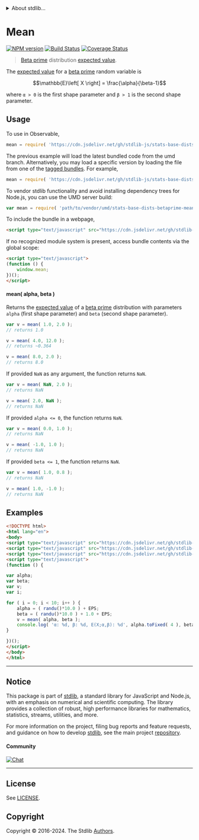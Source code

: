 <!--

@license Apache-2.0

Copyright (c) 2018 The Stdlib Authors.

Licensed under the Apache License, Version 2.0 (the "License");
you may not use this file except in compliance with the License.
You may obtain a copy of the License at

   http://www.apache.org/licenses/LICENSE-2.0

Unless required by applicable law or agreed to in writing, software
distributed under the License is distributed on an "AS IS" BASIS,
WITHOUT WARRANTIES OR CONDITIONS OF ANY KIND, either express or implied.
See the License for the specific language governing permissions and
limitations under the License.

-->


<details>
  <summary>
    About stdlib...
  </summary>
  <p>We believe in a future in which the web is a preferred environment for numerical computation. To help realize this future, we've built stdlib. stdlib is a standard library, with an emphasis on numerical and scientific computation, written in JavaScript (and C) for execution in browsers and in Node.js.</p>
  <p>The library is fully decomposable, being architected in such a way that you can swap out and mix and match APIs and functionality to cater to your exact preferences and use cases.</p>
  <p>When you use stdlib, you can be absolutely certain that you are using the most thorough, rigorous, well-written, studied, documented, tested, measured, and high-quality code out there.</p>
  <p>To join us in bringing numerical computing to the web, get started by checking us out on <a href="https://github.com/stdlib-js/stdlib">GitHub</a>, and please consider <a href="https://opencollective.com/stdlib">financially supporting stdlib</a>. We greatly appreciate your continued support!</p>
</details>

# Mean

[![NPM version][npm-image]][npm-url] [![Build Status][test-image]][test-url] [![Coverage Status][coverage-image]][coverage-url] <!-- [![dependencies][dependencies-image]][dependencies-url] -->

> [Beta prime][betaprime-distribution] distribution [expected value][expected-value].

<!-- Section to include introductory text. Make sure to keep an empty line after the intro `section` element and another before the `/section` close. -->

<section class="intro">

The [expected value][expected-value] for a [beta prime][betaprime-distribution] random variable is

<!-- <equation class="equation" label="eq:betaprime_expectation" align="center" raw="\mathbb{E}\left[ X \right] = \frac{\alpha}{\beta-1}" alt="Expected value for a beta prime distribution."> -->

```math
\mathbb{E}\left[ X \right] = \frac{\alpha}{\beta-1}
```

<!-- <div class="equation" align="center" data-raw-text="\mathbb{E}\left[ X \right] = \frac{\alpha}{\beta-1}" data-equation="eq:betaprime_expectation">
    <img src="https://cdn.jsdelivr.net/gh/stdlib-js/stdlib@51534079fef45e990850102147e8945fb023d1d0/lib/node_modules/@stdlib/stats/base/dists/betaprime/mean/docs/img/equation_betaprime_expectation.svg" alt="Expected value for a beta prime distribution.">
    <br>
</div> -->

<!-- </equation> -->

where `α > 0` is the first shape parameter and `β > 1` is the second shape parameter.

</section>

<!-- /.intro -->

<!-- Package usage documentation. -->



<section class="usage">

## Usage

To use in Observable,

```javascript
mean = require( 'https://cdn.jsdelivr.net/gh/stdlib-js/stats-base-dists-betaprime-mean@umd/browser.js' )
```
The previous example will load the latest bundled code from the umd branch. Alternatively, you may load a specific version by loading the file from one of the [tagged bundles](https://github.com/stdlib-js/stats-base-dists-betaprime-mean/tags). For example,

```javascript
mean = require( 'https://cdn.jsdelivr.net/gh/stdlib-js/stats-base-dists-betaprime-mean@v0.2.2-umd/browser.js' )
```

To vendor stdlib functionality and avoid installing dependency trees for Node.js, you can use the UMD server build:

```javascript
var mean = require( 'path/to/vendor/umd/stats-base-dists-betaprime-mean/index.js' )
```

To include the bundle in a webpage,

```html
<script type="text/javascript" src="https://cdn.jsdelivr.net/gh/stdlib-js/stats-base-dists-betaprime-mean@umd/browser.js"></script>
```

If no recognized module system is present, access bundle contents via the global scope:

```html
<script type="text/javascript">
(function () {
    window.mean;
})();
</script>
```

#### mean( alpha, beta )

Returns the [expected value][expected-value] of a [beta prime][betaprime-distribution] distribution with parameters `alpha` (first shape parameter) and `beta` (second shape parameter).

```javascript
var v = mean( 1.0, 2.0 );
// returns 1.0

v = mean( 4.0, 12.0 );
// returns ~0.364

v = mean( 8.0, 2.0 );
// returns 8.0
```

If provided `NaN` as any argument, the function returns `NaN`.

```javascript
var v = mean( NaN, 2.0 );
// returns NaN

v = mean( 2.0, NaN );
// returns NaN
```

If provided `alpha <= 0`, the function returns `NaN`.

```javascript
var v = mean( 0.0, 1.0 );
// returns NaN

v = mean( -1.0, 1.0 );
// returns NaN
```

If provided `beta <= 1`, the function returns `NaN`.

```javascript
var v = mean( 1.0, 0.8 );
// returns NaN

v = mean( 1.0, -1.0 );
// returns NaN
```

</section>

<!-- /.usage -->

<!-- Package usage notes. Make sure to keep an empty line after the `section` element and another before the `/section` close. -->

<section class="notes">

</section>

<!-- /.notes -->

<!-- Package usage examples. -->

<section class="examples">

## Examples

<!-- eslint no-undef: "error" -->

```html
<!DOCTYPE html>
<html lang="en">
<body>
<script type="text/javascript" src="https://cdn.jsdelivr.net/gh/stdlib-js/random-base-randu@umd/browser.js"></script>
<script type="text/javascript" src="https://cdn.jsdelivr.net/gh/stdlib-js/constants-float64-eps@umd/browser.js"></script>
<script type="text/javascript" src="https://cdn.jsdelivr.net/gh/stdlib-js/stats-base-dists-betaprime-mean@umd/browser.js"></script>
<script type="text/javascript">
(function () {

var alpha;
var beta;
var v;
var i;

for ( i = 0; i < 10; i++ ) {
    alpha = ( randu()*10.0 ) + EPS;
    beta = ( randu()*10.0 ) + 1.0 + EPS;
    v = mean( alpha, beta );
    console.log( 'α: %d, β: %d, E(X;α,β): %d', alpha.toFixed( 4 ), beta.toFixed( 4 ), v.toFixed( 4 ) );
}

})();
</script>
</body>
</html>
```

</section>

<!-- /.examples -->

<!-- Section to include cited references. If references are included, add a horizontal rule *before* the section. Make sure to keep an empty line after the `section` element and another before the `/section` close. -->

<section class="references">

</section>

<!-- /.references -->

<!-- Section for related `stdlib` packages. Do not manually edit this section, as it is automatically populated. -->

<section class="related">

</section>

<!-- /.related -->

<!-- Section for all links. Make sure to keep an empty line after the `section` element and another before the `/section` close. -->


<section class="main-repo" >

* * *

## Notice

This package is part of [stdlib][stdlib], a standard library for JavaScript and Node.js, with an emphasis on numerical and scientific computing. The library provides a collection of robust, high performance libraries for mathematics, statistics, streams, utilities, and more.

For more information on the project, filing bug reports and feature requests, and guidance on how to develop [stdlib][stdlib], see the main project [repository][stdlib].

#### Community

[![Chat][chat-image]][chat-url]

---

## License

See [LICENSE][stdlib-license].


## Copyright

Copyright &copy; 2016-2024. The Stdlib [Authors][stdlib-authors].

</section>

<!-- /.stdlib -->

<!-- Section for all links. Make sure to keep an empty line after the `section` element and another before the `/section` close. -->

<section class="links">

[npm-image]: http://img.shields.io/npm/v/@stdlib/stats-base-dists-betaprime-mean.svg
[npm-url]: https://npmjs.org/package/@stdlib/stats-base-dists-betaprime-mean

[test-image]: https://github.com/stdlib-js/stats-base-dists-betaprime-mean/actions/workflows/test.yml/badge.svg?branch=v0.2.2
[test-url]: https://github.com/stdlib-js/stats-base-dists-betaprime-mean/actions/workflows/test.yml?query=branch:v0.2.2

[coverage-image]: https://img.shields.io/codecov/c/github/stdlib-js/stats-base-dists-betaprime-mean/main.svg
[coverage-url]: https://codecov.io/github/stdlib-js/stats-base-dists-betaprime-mean?branch=main

<!--

[dependencies-image]: https://img.shields.io/david/stdlib-js/stats-base-dists-betaprime-mean.svg
[dependencies-url]: https://david-dm.org/stdlib-js/stats-base-dists-betaprime-mean/main

-->

[chat-image]: https://img.shields.io/gitter/room/stdlib-js/stdlib.svg
[chat-url]: https://app.gitter.im/#/room/#stdlib-js_stdlib:gitter.im

[stdlib]: https://github.com/stdlib-js/stdlib

[stdlib-authors]: https://github.com/stdlib-js/stdlib/graphs/contributors

[umd]: https://github.com/umdjs/umd
[es-module]: https://developer.mozilla.org/en-US/docs/Web/JavaScript/Guide/Modules

[deno-url]: https://github.com/stdlib-js/stats-base-dists-betaprime-mean/tree/deno
[deno-readme]: https://github.com/stdlib-js/stats-base-dists-betaprime-mean/blob/deno/README.md
[umd-url]: https://github.com/stdlib-js/stats-base-dists-betaprime-mean/tree/umd
[umd-readme]: https://github.com/stdlib-js/stats-base-dists-betaprime-mean/blob/umd/README.md
[esm-url]: https://github.com/stdlib-js/stats-base-dists-betaprime-mean/tree/esm
[esm-readme]: https://github.com/stdlib-js/stats-base-dists-betaprime-mean/blob/esm/README.md
[branches-url]: https://github.com/stdlib-js/stats-base-dists-betaprime-mean/blob/main/branches.md

[stdlib-license]: https://raw.githubusercontent.com/stdlib-js/stats-base-dists-betaprime-mean/main/LICENSE

[betaprime-distribution]: https://en.wikipedia.org/wiki/Beta_prime_distribution

[expected-value]: https://en.wikipedia.org/wiki/Expected_value

</section>

<!-- /.links -->
